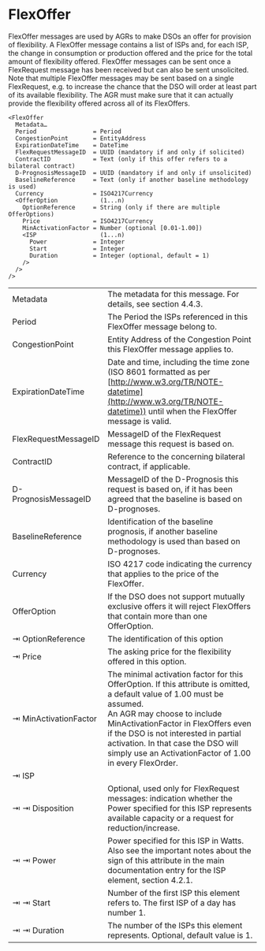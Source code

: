 # FlexOffer

FlexOffer messages are used by AGRs to make DSOs an offer for provision of flexibility.
A FlexOffer message contains a list of ISPs and, for each ISP, the change in consumption or production offered and the price for the total amount of flexibility offered.
FlexOffer messages can be sent once a FlexRequest message has been received but can also be sent unsolicited.
Note that multiple FlexOffer messages may be sent based on a single FlexRequest, e.g. to increase the chance that the DSO will order at least part of its available flexibility.
The AGR must make sure that it can actually provide the flexibility offered across all of its FlexOffers.

```
<FlexOffer
  Metadata…
  Period                = Period
  CongestionPoint       = EntityAddress
  ExpirationDateTime    = DateTime
  FlexRequestMessageID  = UUID (mandatory if and only if solicited)
  ContractID            = Text (only if this offer refers to a bilateral contract)
  D-PrognosisMessageID  = UUID (mandatory if and only if unsolicited)
  BaselineReference     = Text (only if another baseline methodology is used)
  Currency              = ISO4217Currency
  <OfferOption            (1...n)
    OptionReference     = String (only if there are multiple OfferOptions)
    Price               = ISO4217Currency
    MinActivationFactor = Number (optional [0.01-1.00])
    <ISP                  (1...n)
      Power             = Integer
      Start             = Integer
      Duration          = Integer (optional, default = 1)
    />
  />
/>
```


|                       |                                                                                                                                                                                                                                                                                                                                              |
|-----------------------|----------------------------------------------------------------------------------------------------------------------------------------------------------------------------------------------------------------------------------------------------------------------------------------------------------------------------------------------|
| Metadata              | The metadata for this message. For details, see section 4.4.3.                                                                                                                                                                                                                                                                               |
| Period                | The Period the ISPs referenced in this FlexOffer message belong to.                                                                                                                                                                                                                                                                          |
| CongestionPoint       | Entity Address of the Congestion Point this FlexOffer message applies to.                                                                                                                                                                                                                                                                    |
| ExpirationDateTime    | Date and time, including the time zone (ISO 8601 formatted as per [http://www.w3.org/TR/NOTE-datetime](http://www.w3.org/TR/NOTE-datetime)) until when the FlexOffer message is valid.                                                                                                                                                       |
| FlexRequestMessageID  | MessageID of the FlexRequest message this request is based on.                                                                                                                                                                                                                                                                               |
| ContractID            | Reference to the concerning bilateral contract, if applicable.                                                                                                                                                                                                                                                                               |
| D-PrognosisMessageID  | MessageID of the D-Prognosis this request is based on, if it has been agreed that the baseline is based on D-prognoses.                                                                                                                                                                                                                      |
| BaselineReference     | Identification of the baseline prognosis, if another baseline methodology is used than based on D-prognoses.                                                                                                                                                                                                                                 |
| Currency              | ISO 4217 code indicating the currency that applies to the price of the FlexOffer.                                                                                                                                                                                                                                                            |
| OfferOption           | If the DSO does not support mutually exclusive offers it will reject FlexOffers that contain more than one OfferOption.                                                                                                                                                                                                                      |
| ⇥ OptionReference     | The identification of this option                                                                                                                                                                                                                                                                                                            |
| ⇥ Price               | The asking price for the flexibility offered in this option.                                                                                                                                                                                                                                                                                 |
| ⇥ MinActivationFactor | The minimal activation factor for this OfferOption. If this attribute is omitted, a default value of 1.00 must be assumed.</br>An AGR may choose to include MinActivationFactor in FlexOffers even if the  DSO is not interested in partial activation. In that case the DSO will simply use an ActivationFactor of 1.00 in every FlexOrder. |
| ⇥ ISP                 |                                                                                                                                                                                                                                                                                                                                              |
| ⇥ ⇥ Disposition       | Optional, used only for FlexRequest messages: indication whether the Power specified for this ISP represents available capacity or a request for reduction/increase.                                                                                                                                                                         |
| ⇥ ⇥ Power             | Power specified for this ISP in Watts. Also see the important notes about the sign of this attribute in the main documentation entry for the ISP element, section 4.2.1.                                                                                                                                                                     |
| ⇥ ⇥ Start             | Number of the first ISP this element refers to. The first ISP of a day has number 1.                                                                                                                                                                                                                                                         |
| ⇥ ⇥ Duration          | The number of the ISPs this element represents. Optional, default value is 1.                                                                                                                                                                                                                                                                |

<!-- TODO: OfferOption.ISP.Disposition is not part of the XML structure -->
